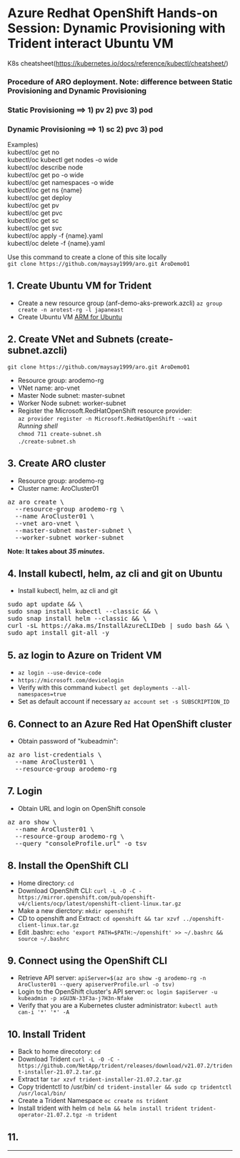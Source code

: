 # Azure Redhat OpenShift Hands-on Session: Dynamic Provisioning with Trident interact Ubuntu VM

K8s cheatsheet(https://kubernetes.io/docs/reference/kubectl/cheatsheet/)

### **Procedure of ARO deployment.  Note: difference between Static Provisioning and Dynamic Provisioning**
### **Static Provisioning** ==> 1) pv 2) pvc 3) pod
### **Dynamic Provisioning** ==> 1) sc 2) pvc 3) pod

Examples)\
kubectl/oc get no\
kubectl/oc kubectl get nodes -o wide\
kubectl/oc describe node\
kubectl/oc get po -o wide\
kubectl/oc get namespaces -o wide\
kubectl/oc get ns {name}\
kubectl/oc get deploy\
kubectl/oc get pv\
kubectl/oc get pvc\
kubectl/oc get sc\
kubectl/oc get svc\
kubectl/oc apply -f {name}.yaml\
kubectl/oc delete -f {name}.yaml

Use this command to create a clone of this site locally\
`git clone https://github.com/maysay1999/aro.git AroDemo01`


## 1. Create Ubuntu VM for Trident
- Create a new resource group (anf-demo-aks-prework.azcli)  `az group create -n arotest-rg -l japaneast`
- Create Ubuntu VM [ARM for Ubuntu](https://github.com/maysay1999/aro/tree/main/ubuntu)

## 2. Create VNet and Subnets (create-subnet.azcli)
`git clone https://github.com/maysay1999/aro.git AroDemo01`
- Resource group: arodemo-rg
- VNet name: aro-vnet
- Master Node subnet: master-subnet
- Worker Node subnet: worker-subnet
- Register the Microsoft.RedHatOpenShift resource provider:  <br /> `az provider register -n Microsoft.RedHatOpenShift --wait`<br />
*Running shell*<br />
`chmod 711 create-subnet.sh`<br />
`./create-subnet.sh`

## 3. Create ARO cluster
- Resource group: arodemo-rg
- Cluster name: AroCluster01
<pre>
az aro create \
  --resource-group arodemo-rg \
  --name AroCluster01 \
  --vnet aro-vnet \
  --master-subnet master-subnet \
  --worker-subnet worker-subnet
</pre>
**</p>Note: It takes about ***35 minutes***. </p>**

## 4. Install kubectl, helm, az cli and git on Ubuntu
- Install kubectl, helm, az cli and git
<pre>
sudo apt update && \
sudo snap install kubectl --classic && \
sudo snap install helm --classic && \
curl -sL https://aka.ms/InstallAzureCLIDeb | sudo bash && \
sudo apt install git-all -y
</pre>

## 5. az login to Azure on Trident VM
- `az login --use-device-code`
- `https://microsoft.com/devicelogin`
- Verify with this command `kubectl get deployments --all-namespaces=true`
- Set as default account if necessary `az account set -s SUBSCRIPTION_ID`

## 6. Connect to an Azure Red Hat OpenShift cluster
- Obtain password of "kubeadmin": 
<pre>
az aro list-credentials \
  --name AroCluster01 \
  --resource-group arodemo-rg
</pre>

## 7. Login
- Obtain URL and login on OpenShift console
<pre>
az aro show \
  --name AroCluster01 \
  --resource-group arodemo-rg \
  --query "consoleProfile.url" -o tsv
</pre>

## 8. Install the OpenShift CLI
- Home directory: `cd` 
- Download OpenShift CLI: `curl -L -O -C - https://mirror.openshift.com/pub/openshift-v4/clients/ocp/latest/openshift-client-linux.tar.gz`
- Make a new dierctory: `mkdir openshift`
- CD to openshift and Extract: `cd openshift && tar xzvf ../openshift-client-linux.tar.gz`
- Edit .bashrc: `echo 'export PATH=$PATH:~/openshift' >> ~/.bashrc && source ~/.bashrc`

## 9. Connect using the OpenShift CLI
- Retrieve API server: `apiServer=$(az aro show -g arodemo-rg -n AroCluster01 --query apiserverProfile.url -o tsv)`
- Login to the OpenShift cluster's API server: `oc login $apiServer -u kubeadmin -p xGU3N-33F3a-j7H3n-Nfake`
- Verify that you are a Kubernetes cluster administrator: `kubectl auth can-i '*' '*' -A`

## 10. Install Trident 
- Back to home direcotory: `cd`
- Download Trident `curl -L -O -C - https://github.com/NetApp/trident/releases/download/v21.07.2/trident-installer-21.07.2.tar.gz`
- Extract tar `tar xzvf trident-installer-21.07.2.tar.gz`
- Copy tridentctl to /usr/bin/  `cd trident-installer && sudo cp tridentctl /usr/local/bin/`
- Create a Trident Namespace `oc create ns trident`
- Install trident with helm `cd helm && helm install trident trident-operator-21.07.2.tgz -n trident`

## 11. 




---